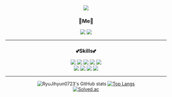 
<div align="center">
  <img src="https://capsule-render.vercel.app/api?type=waving&color=ffdeed&height=300&section=header&text=JIHYUN&fontSize=90&fontColor=808080&animation=twinkling" /><br>
  
  
### 🍒Me🍒<br>
<a href="mailto:qaer028694@gmail.com" target="_blank"><img src="https://img.shields.io/badge/Gmail-EA4335?style=flat-square&logo=Gmail&logoColor=white"/></a>
<a href="https://velog.io/@qaer07" target="_blank"><img src="https://img.shields.io/badge/Velog-74cf95?style=flat-square&logo=Vimeo&logoColor=white"/></a><br>
  
---------------------
 ### 💕Skills💕<br>
  <img src="https://img.shields.io/badge/Java-007396?style=flat-square&logo=Java&logoColor=white"/>
  <img src="https://img.shields.io/badge/JavaScript-F7DF1E?style=flat-square&logo=JavaScript&logoColor=white"/>
  <img src="https://img.shields.io/badge/jQuery-0769AD?style=flat-square&logo=jQuery&logoColor=white"/>
  <img src="https://img.shields.io/badge/HTML-E34F26?style=flat-square&logo=HTML5&logoColor=white"/>
  <img src="https://img.shields.io/badge/CSS-1572B6?style=flat-square&logo=CSS3&logoColor=white"/>
  <br>
  <img src="https://img.shields.io/badge/Spring-6DB33F?style=flat-square&logo=Spring&logoColor=white"/>
  <img src="https://img.shields.io/badge/MySQL-4479A1?style=flat-square&logo=MySQL&logoColor=white"/>
  <img src="https://img.shields.io/badge/Oracle-F80000?style=flat-square&logo=Oracle&logoColor=white"/>
  <img src="https://img.shields.io/badge/Python-3776AB?style=flat-square&logo=Python&logoColor=white"/>
  
  
------------------

![RyuJihyun0723's GitHub stats](https://github-readme-stats.vercel.app/api?username=RyuJihyun0723&show_icons=true&theme=vue)
[![Top Langs](https://github-readme-stats.vercel.app/api/top-langs/?username=RyuJihyun0723&layout=compact&theme=vue&langs_count=10)](https://github.com/anuraghazra/github-readme-stats)<br>
[![Solved.ac ](http://mazassumnida.wtf/api/v2/generate_badge?boj=bulos0711)](https://solved.ac/bulos0711)

</div>
